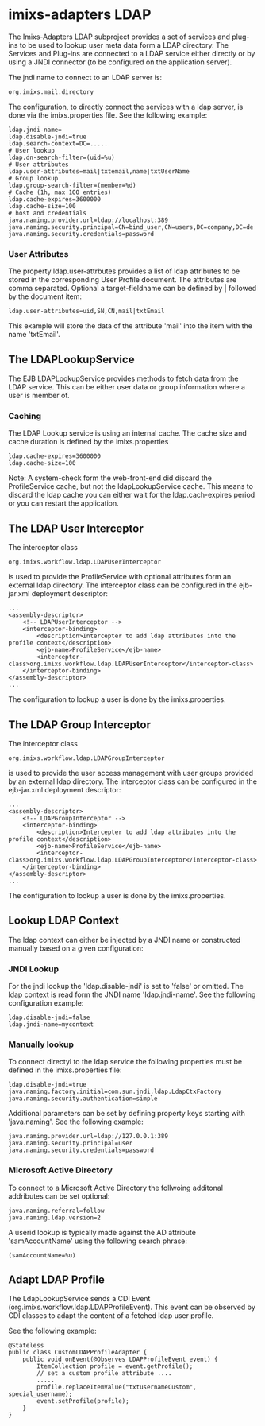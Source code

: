 # imixs-adapters LDAP

The Imixs-Adapters LDAP subproject provides a set of services and plug-ins to be used to lookup user meta data form a LDAP directory.
The Services and Plug-ins are connected to a LDAP service either directly or by using a JNDI connector (to be configured on the application server). 

The jndi name to connect to an LDAP server is:

    org.imixs.mail.directory


The configuration, to directly connect the services with a ldap server, is done via the imixs.properties file. See the following example:


	ldap.jndi-name=
	ldap.disable-jndi=true
	ldap.search-context=DC=.....
    # User lookup
	ldap.dn-search-filter=(uid=%u)
    # User attributes
	ldap.user-attributes=mail|txtemail,name|txtUserName
    # Group lookup
	ldap.group-search-filter=(member=%d)
	# Cache (1h, max 100 entries)
	ldap.cache-expires=3600000
	ldap.cache-size=100
	# host and credentials     
	java.naming.provider.url=ldap://localhost:389
	java.naming.security.principal=CN=bind_user,CN=users,DC=company,DC=de
	java.naming.security.credentials=password


### User Attributes
The property ldap.user-attrbutes provides a list of ldap attributes to be stored in the corresponding User Profile document. The attributes are comma separated. Optional a target-fieldname can be defined by | followed by the document item:

    ldap.user-attributes=uid,SN,CN,mail|txtEmail

This example will store the data of the attribute 'mail' into the item with the name 'txtEmail'.

## The LDAPLookupService

The EJB LDAPLookupService provides methods to fetch data from the LDAP service. This can be either user data or group information where a user is member of. 

### Caching

The LDAP Lookup service is using an internal cache. The cache size and cache duration is defined by the imixs.properties

    ldap.cache-expires=3600000
    ldap.cache-size=100

Note: A system-check form the web-front-end did discard the ProfileService cache, but not the ldapLookupService cache. This means to discard the ldap cache you can either wait for the ldap.cach-expires period or you can restart the application.
 


## The LDAP User Interceptor 

The interceptor class 

	org.imixs.workflow.ldap.LDAPUserInterceptor

is used to provide the ProfileService with optional attributes form an external ldap directory. The interceptor class can be configured in the ejb-jar.xml deployment descriptor:


	...
	<assembly-descriptor>
		<!-- LDAPUserInterceptor -->
		<interceptor-binding> 
		    <description>Intercepter to add ldap attributes into the profile context</description> 
		    <ejb-name>ProfileService</ejb-name> 
			<interceptor-class>org.imixs.workflow.ldap.LDAPUserInterceptor</interceptor-class> 
		</interceptor-binding>
	</assembly-descriptor>
	...

The configuration to lookup a user is done by the imixs.properties.


## The LDAP Group Interceptor 

The interceptor class 

	org.imixs.workflow.ldap.LDAPGroupInterceptor

is used to provide the user access management with user groups provided by an external ldap directory. The interceptor class can be configured in the ejb-jar.xml deployment descriptor:


	...
	<assembly-descriptor>
		<!-- LDAPGroupInterceptor -->
		<interceptor-binding> 
		    <description>Intercepter to add ldap attributes into the profile context</description> 
		    <ejb-name>ProfileService</ejb-name> 
			<interceptor-class>org.imixs.workflow.ldap.LDAPGroupInterceptor</interceptor-class> 
		</interceptor-binding>
	</assembly-descriptor>
	...

The configuration to lookup a user is done by the imixs.properties.






## Lookup LDAP Context
The ldap context can either be injected by a JNDI name or constructed manually based on a given configuration:

### JNDI Lookup
For the jndi lookup the 'ldap.disable-jndi' is set to 'false' or omitted. The ldap context is read form the JNDI name 'ldap.jndi-name'. See the following configuration example:

    ldap.disable-jndi=false
    ldap.jndi-name=mycontext


### Manually lookup

To connect directyl to the ldap service the following properties must be defined in the imixs.properties file:
 

	ldap.disable-jndi=true
	java.naming.factory.initial=com.sun.jndi.ldap.LdapCtxFactory
	java.naming.security.authentication=simple
	
	
Additional parameters can be set by defining property keys starting with 'java.naming'. See the following example:


	java.naming.provider.url=ldap://127.0.0.1:389
	java.naming.security.principal=user
	java.naming.security.credentials=password


### Microsoft Active Directory
To connect to a Microsoft Active Directory the follwoing additonal addributes can be set optional:

	java.naming.referral=follow
	java.naming.ldap.version=2

A userid lookup is typically made against the AD attribute 'samAccountName' using the following search phrase:

	(samAccountName=%u)


## Adapt LDAP Profile

The LdapLookupService sends a CDI Event (org.imixs.workflow.ldap.LDAPProfileEvent). This event can be observed by CDI classes to adapt the content of a fetched ldap user profile. 

See the following example:

	@Stateless
	public class CustomLDAPProfileAdapter {
		public void onEvent(@Observes LDAPProfileEvent event) {
			ItemCollection profile = event.getProfile();
			// set a custom profile attribute ....
			.....
			profile.replaceItemValue("txtusernameCustom", special_username);
			event.setProfile(profile);
		}
	}



  